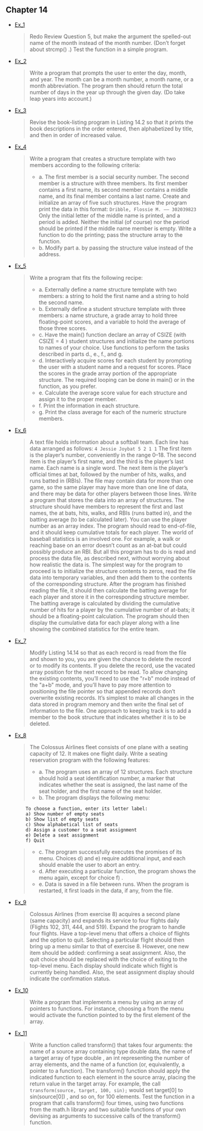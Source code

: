 ## Chapter 14

- [Ex_1](./Ex_1.c)
    > Redo Review Question 5, but make the argument the spelled-out name of the month instead of the month number. (Don’t forget about strcmp() .) Test the function in a simple program.
- [Ex_2](./Ex_2.c)
    > Write a program that prompts the user to enter the day, month, and year. The month can be a month number, a month name, or a month abbreviation. The program then should return the total number of days in the year up through the given day. (Do take leap years into account.)
- [Ex_3](./Ex_3.c)
    > Revise the book-listing program in Listing 14.2 so that it prints the book descriptions in the order entered, then alphabetized by title, and then in order of increased value.
- [Ex_4](./Ex_4.c)
    > Write a program that creates a structure template with two members according to the following criteria:
    >   - a. The first member is a social security number. The second member is a structure with three members. Its first member contains a first name, its second member contains a middle name, and its final member contains a last name. Create and initialize an array of five such structures. Have the program print the data in this format: `Dribble, Flossie M. –– 302039823` Only the initial letter of the middle name is printed, and a period is added. Neither the initial (of course) nor the period should be printed if the middle name member is empty. Write a function to do the printing; pass the structure array to the function. 
    >   - b. Modify part a. by passing the structure value instead of the address.
- [Ex_5](./Ex_5.c)
    > Write a program that fits the following recipe:
    >   - a. Externally define a name structure template with two members: a string to hold the first name and a string to hold the second name.
    >   - b. Externally define a student structure template with three members: a name structure, a grade array to hold three floating-point scores, and a variable to hold the average of those three scores.
    >   - c. Have the main() function declare an array of CSIZE (with CSIZE = 4 ) student structures and initialize the name portions to names of your choice. Use functions to perform the tasks described in parts d., e., f., and g.
    >   - d. Interactively acquire scores for each student by prompting the user with a student name and a request for scores. Place the scores in the grade array portion of the appropriate structure. The required looping can be done in main() or in the function, as you prefer.
    >   - e. Calculate the average score value for each structure and assign it to the proper member.
    >   - f. Print the information in each structure.
    >   - g. Print the class average for each of the numeric structure members.
- [Ex_6](./Ex_6.c)
    > A text file holds information about a softball team. Each line has data arranged as follows: `4 Jessie Joybat 5 2 1 1` The first item is the player’s number, conveniently in the range 0–18. The second item is the player’s first name, and the third is the player’s last name. Each name is a single word. The next item is the player’s official times at bat, followed by the number of hits, walks, and runs batted in (RBIs). The file may contain data for more than one game, so the same player may have more than one line of data, and there may be data for other players between those lines. Write a program that stores the data into an array of structures. The structure should have members to represent the first and last names, the at bats, hits, walks, and RBIs (runs batted in), and the batting average (to be calculated later). You can use the player number as an array index. The program should read to end-of-file, and it should keep cumulative totals for each player. The world of baseball statistics is an involved one. For example, a walk or reaching base on an error doesn’t count as an at-bat but could possibly produce an RBI. But all this program has to do is read and process the data file, as described next, without worrying about how realistic the data is. The simplest way for the program to proceed is to initialize the structure contents to zeros, read the file data into temporary variables, and then add them to the contents of the corresponding structure. After the program has finished reading the file, it should then calculate the batting average for each player and store it in the corresponding structure member. The batting average is calculated by dividing the cumulative number of hits for a player by the cumulative number of at-bats; it should be a floating-point calculation. The program should then display the cumulative data for each player along with a line showing the combined statistics for the entire team.
- [Ex_7](./Ex7)
    > Modify Listing 14.14 so that as each record is read from the file and shown to you, you are given the chance to delete the record or to modify its contents. If you delete the record, use the vacated array position for the next record to be read. To allow changing the existing contents, you’ll need to use the "r+b" mode instead of the "a+b" mode, and you’ll have to pay more attention to positioning the file pointer so that appended records don’t overwrite existing records. It’s simplest to make all changes in the data stored in program memory and then write the final set of information to the file. One approach to keeping track is to add a member to the book structure that indicates whether it is to be deleted.
- [Ex_8](./Ex8)
    > The Colossus Airlines fleet consists of one plane with a seating capacity of 12. It makes one flight daily. Write a seating reservation program with the following features:
    >   - a. The program uses an array of 12 structures. Each structure should hold a seat identification number, a marker that indicates whether the seat is assigned, the last name of the seat holder, and the first name of the seat holder.
    >   - b. The program displays the following menu:
    ```
        To choose a function, enter its letter label:
        a) Show number of empty seats
        b) Show list of empty seats
        c) Show alphabetical list of seats
        d) Assign a customer to a seat assignment
        e) Delete a seat assignment
        f) Quit
    ```
    >   - c. The program successfully executes the promises of its menu. Choices d) and e) require additional input, and each should enable the user to abort an entry.
    >   - d. After executing a particular function, the program shows the menu again, except for choice f) .
    >   - e. Data is saved in a file between runs. When the program is restarted, it first loads in the data, if any, from the file.
- [Ex_9](./Ex9)
    > Colossus Airlines (from exercise 8) acquires a second plane (same capacity) and expands its service to four flights daily (Flights 102, 311, 444, and 519). Expand the program to handle four flights. Have a top-level menu that offers a choice of flights and the option to quit. Selecting a particular flight should then bring up a menu similar to that of exercise 8. However, one new item should be added: confirming a seat assignment. Also, the quit choice should be replaced with the choice of exiting to the top-level menu. Each display should indicate which flight is currently being handled. Also, the seat assignment display should indicate the confirmation status.
- [Ex_10](./Ex_10.c)
    > Write a program that implements a menu by using an array of pointers to functions. For instance, choosing a from the menu would activate the function pointed to by the first element of the array.
- [Ex_11](./Ex_11.c)
    > Write a function called transform() that takes four arguments: the name of a source array containing type double data, the name of a target array of type double , an int representing the number of array elements, and the name of a function (or, equivalently, a pointer to a function). The transform() function should apply the indicated function to each element in the source array, placing the return value in the target array. For example, the call `transform(source, target, 100, sin);` would set target[0] to sin(source[0]) , and so on, for 100 elements. Test the function in a program that calls transform() four times, using two functions from the math.h library and two suitable functions of your own devising as arguments to successive calls of the transform() function.